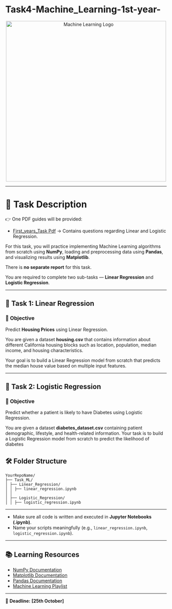 # Task4-Machine_Learning-1st-year-


<p align="center">
  <img src="https://tse2.mm.bing.net/th/id/OIP.eHw1op1IxpRJ9g5ylzIncQHaEH?rs=1&pid=ImgDetMain&o=7&rm=3" alt="Machine Learning Logo" width="500"/>
</p>

---

# 📄 Task Description  

👉 One PDF guides will be provided:
- [First_years_Task Pdf](Task3/Machine_Learning.pdf) → Contains questions regarding Linear and Logistic Regression.

For this task, you will practice implementing Machine Learning algorithms from scratch using **NumPy**,
loading and preprocessing data using **Pandas**, and visualizing results using **Matplotlib**.

There is **no separate report** for this task.  

You are required to complete two sub-tasks — **Linear Regression** and **Logistic Regression**.

---

## 🧠 Task 1: Linear Regression  

### 🎯 Objective  

Predict **Housing Prices** using Linear Regression.

You are given a dataset **housing.csv** that contains information about different California housing blocks such as location, population, median income, and housing characteristics.

Your goal is to build a Linear Regression model from scratch that predicts the median house value based on multiple input features.

---

## 🧠 Task 2: Logistic Regression  

### 🎯 Objective  

Predict whether a patient is likely to have Diabetes using Logistic Regression.

You are given a dataset **diabetes_dataset.csv** containing patient demographic, lifestyle, and health-related information.
Your task is to build a Logistic Regression model from scratch to predict the likelihood of diabetes


## 🛠️ Folder Structure  

```
YourRepoName/
├── Task_ML/
│ ├── Linear_Regression/
│ │ ├── linear_regression.ipynb
│ │
│ ├── Logistic_Regression/
│ │ ├── logistic_regression.ipynb

```
---

- Make sure all code is written and executed in **Jupyter Notebooks (.ipynb)**.
- Name your scripts meaningfully (e.g., `linear_regression.ipynb`, `logistic_regression.ipynb`).  

---

## 📚 Learning Resources  

* [NumPy Documentation](https://numpy.org/doc/)  
* [Matplotlib Documentation](https://matplotlib.org/stable/users/index.html)
* [Pandas Documentation](https://pandas.pydata.org/docs/)
* [Machine Learning Playlist](https://www.youtube.com/watch?v=vStJoetOxJg&list=PLkDaE6sCZn6FNC6YRfRQc_FbeQrF8BwGI)  

---

📌 **Deadline:** **[25th October]**


